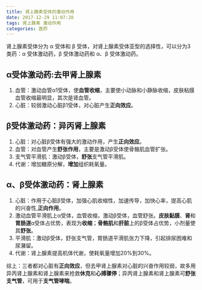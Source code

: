 ```yaml
---
title: 肾上腺素受体的激动作用
date: 2017-12-29 11:07:28
tags: 肾上腺素 激动作用
categories: 医药
---
```

肾上腺素受体分为 α 受体和 β 受体，对肾上腺素受体亚型的选择性，可以分为3类药：α 受体激动药，β 受体激动药和 α、β 受体激动药。

## α受体激动药:去甲肾上腺素

  1. 血管：激动血管α1受体，使**血管收缩**，主要使小动脉和小静脉收缩，皮肤粘膜血管收缩最明显，其次是肾血管。
  2. 心脏：较弱激动心脏β1受体，对心脏产生**正向效应**。

<!--- more --->
## β受体激动药：异丙肾上腺素

  1. 心脏：对心脏β受体有强大的激动作用，产生**正向效应**。
  2. 血管：对血管产生**舒张作用**，主要是激动β受体使骨骼肌血管扩张。
  3. 支气管平滑肌：激动β受体，**舒张**支气管平滑肌。
  4. 代谢：增加糖原分解，**增加**组织耗氧量。

## α、β受体激动药：肾上腺素

  1. 心脏：作用于心脏β受体，加强心肌收缩性，加速传导，加快心率，提高心肌的兴奋性,**正向作用**。
  2. 激动血管平滑肌上α受体，血管收缩，激动β受体，血管舒张。**皮肤黏膜**、**肾**和**胃肠道**α受体占优势，表现为**收缩**；**骨骼肌**和**肝脏**上的β受体占优势，小剂量使其**舒张**。
  3. 平滑肌：激动β受体，舒张支气管，胃肠道平滑肌张力下降，引起排尿困难和尿潴留。
  4. 代谢：肾上腺素提高机体代谢，使耗氧量增加20%到30%。

综上：三者都对心脏有**正向效应**，但去甲肾上腺素对心脏的兴奋作用较弱，故多用异丙肾上腺素和肾上腺素来抢救**休克**和**心搏骤停**；异丙肾上腺素和肾上腺素可**舒张支气管**，可用于**支气管哮喘**。